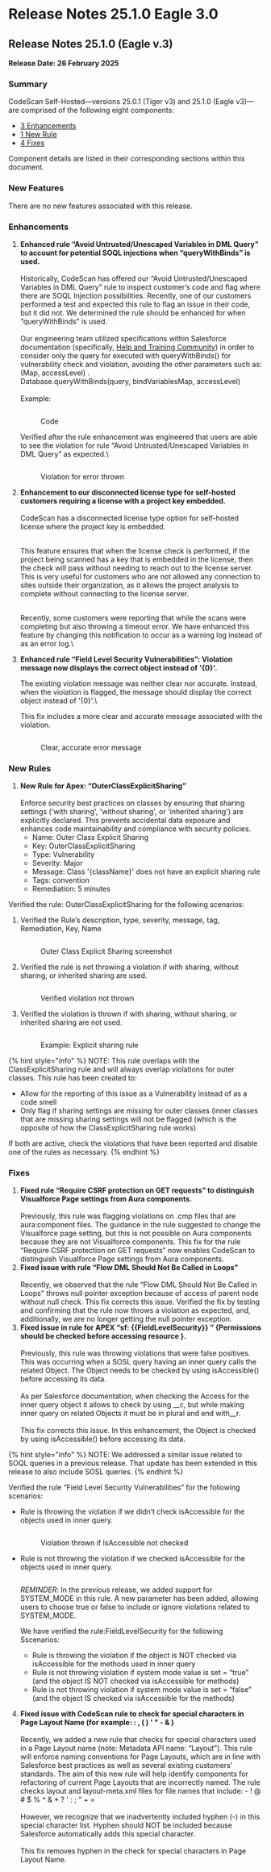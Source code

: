 # Release Notes 25.1.0 Eagle 3.0

## Release Notes 25.1.0 (Eagle v.3)

**Release Date: 26 February 2025**

### Summary

CodeScan Self-Hosted—versions 25.0.1 (Tiger v3) and 25.1.0 (Eagle v3)—are comprised of the following eight components:

* [3 Enhancements](release-notes-25.1.0-eagle-3.0.md#enhancements)
* [1 New Rule](release-notes-25.1.0-eagle-3.0.md#new-rules)
* [4 Fixes](release-notes-25.1.0-eagle-3.0.md#fixes)

Component details are listed in their corresponding sections within this document.

### New Features

There are no new features associated with this release.

### Enhancements

1.  **Enhanced rule “Avoid Untrusted/Unescaped Variables in DML Query" to account for potential SOQL injections when “queryWithBinds” is used.**\
    \
    Historically, CodeScan has offered our “Avoid Untrusted/Unescaped Variables in DML Query” rule to inspect customer’s code and flag where there are SOQL Injection possibilities. Recently, one of our customers performed a test and expected this rule to flag an issue in their code, but it did not. We determined the rule should be enhanced for when “queryWithBinds” is used.\
    \
    Our engineering team utilized specifications within Salesforce documentation (specifically,  [Help and Training Community](https://help.salesforce.com/s/articleView?id=release-notes.rn_apex_bind_var_soql.htm\&release=242\&type=5)) in order to consider only the query for executed with queryWithBinds() for vulnerability check and violation, avoiding the other parameters such as: (Map, accessLevel) .\
    Database.queryWithBinds(query, bindVariablesMap, accessLevel)\
    \
    Example:

    <figure><img src="../../../../.gitbook/assets/image (1630).png" alt=""><figcaption><p>Code</p></figcaption></figure>

    Verified after the rule enhancement was engineered that users are able to see the violation for rule “Avoid Untrusted/Unescaped Variables in DML Query” as expected.\


    <figure><img src="../../../../.gitbook/assets/image (1631).png" alt=""><figcaption><p>Violation for error thrown</p></figcaption></figure>


2.  **Enhancement to our disconnected license type for self-hosted customers requiring a license with a project key embedded.**\
    \
    CodeScan has a disconnected license type option for self-hosted license where the project key is embedded.

    \
    This feature ensures that when the license check is performed, if the project being scanned has a key that is embedded in the license, then the check will pass without needing to reach out to the license server.  This is very useful for customers who are not allowed any connection to sites outside their organization, as it allows the project analysis to complete without connecting to the license server.

    \
    Recently, some customers were reporting that while the scans were completing but also throwing a timeout error.  We have enhanced this feature by changing this notification to occur as a warning log instead of as an error log.\

3.  **Enhanced rule “Field Level Security Vulnerabilities”:  Violation message now displays the correct object instead of '{0}'.**

    &#x20;

    The existing violation message was neither clear nor accurate.  Instead, when the violation is flagged, the message should display the correct object instead of '{0}'.\


    This fix includes a more clear and accurate message associated with the violation.

    <figure><img src="../../../../.gitbook/assets/image (1632).png" alt=""><figcaption><p>Clear, accurate error message</p></figcaption></figure>

### New Rules

1. **New Rule for Apex: “OuterClassExplicitSharing”**\
   \
   Enforce security best practices on classes by ensuring that sharing settings ('with sharing', 'without sharing', or 'inherited sharing') are explicitly declared. This prevents accidental data exposure and enhances code maintainability and compliance with security policies.
   * Name: Outer Class Explicit Sharing
   * Key: OuterClassExplicitSharing
   * Type: Vulnerability
   * Severity: Major
   * Message: Class '{className}' does not have an explicit sharing rule
   * Tags: convention
   * Remediation: 5 minutes

Verified the rule: OuterClassExplicitSharing for the following scenarios:

1.  Verified the Rule’s description, type, severity, message, tag, Remediation, Key, Name

    <figure><img src="../../../../.gitbook/assets/image (1633).png" alt=""><figcaption><p>Outer Class Explicit Sharing screenshot</p></figcaption></figure>


2.  Verified the rule is not throwing a violation if with sharing, without sharing, or inherited sharing are used.

    <figure><img src="../../../../.gitbook/assets/image (1634).png" alt=""><figcaption><p>Verified violation not thrown</p></figcaption></figure>
3.  Verified the violation is thrown if with sharing, without sharing, or inherited sharing are not used.

    <figure><img src="../../../../.gitbook/assets/image (1635).png" alt=""><figcaption><p>Example: Explicit sharing rule</p></figcaption></figure>

{% hint style="info" %}
NOTE: This rule overlaps with the ClassExplicitSharing rule and will always overlap violations for outer classes.  This rule has been created to:

* Allow for the reporting of this issue as a Vulnerability instead of as a code smell
* Only flag if sharing settings are missing for outer classes (inner classes that are missing sharing settings will not be flagged (which is the opposite of how the ClassExplicitSharing rule works)

If both are active, check the violations that have been reported and disable one of the rules as necessary.
{% endhint %}

### Fixes

1. **Fixed rule “Require CSRF protection on GET requests” to distinguish Visualforce Page settings from Aura components.**\
   \
   Previously, this rule was flagging violations on .cmp files that are aura:component files. The guidance in the rule suggested to change the Visualforce page setting, but this is not possible on Aura components because they are not Visualforce components. This fix for the rule “Require CSRF protection on GET requests” now enables CodeScan to distinguish Visualforce Page settings from Aura components.
2. **Fixed issue with rule “Flow DML Should Not Be Called in Loops"**\
   \
   Recently, we observed that the rule “Flow DML Should Not Be Called in Loops" throws null pointer exception because of access of parent node without null check. This fix corrects this issue. Verified the fix by testing and confirming that the rule now throws a violation as expected, and, additionally, we are no longer getting the null pointer exception.
3. **Fixed issue in rule for APEX “sf: \{{FieldLevelSecurity\}} ” {Permissions should be checked before accessing resource }.**\
   \
   Previously, this rule was throwing violations that were false positives.  This was occurring when a SOSL query having an inner query calls the related Object. The Object needs to be checked by using isAccessible() before accessing its data.\
   \
   As per Salesforce documentation, when checking the Access for the inner query object it allows to check by using \_\_c, but while making inner query on related Objects it must be in plural and end with\_\_r.\
   \
   This fix corrects this issue.  In this enhancement, the Object is checked by using isAccessible() before accessing its data.

{% hint style="info" %}
NOTE: We addressed a similar issue related to SOQL queries in a previous release.  That update has been extended in this release to also include SOSL queries.
{% endhint %}

Verified the rule “Field Level Security Vulnerabilities” for the following scenarios:

*   Rule is throwing the violation if we didn’t check isAccessible for the objects used in inner query.

    <figure><img src="../../../../.gitbook/assets/image (1) (1).png" alt=""><figcaption><p>Violation thrown if IsAccessible not checked</p></figcaption></figure>


*   Rule is not throwing the violation if we checked isAccessible for the objects used in inner query.

    <figure><img src="../../../../.gitbook/assets/image (2) (1).png" alt=""><figcaption></figcaption></figure>

    _REMINDER_: In the previous release, we added support for SYSTEM\_MODE in this rule. A new parameter has been added, allowing users to choose true or false to include or ignore violations related to SYSTEM\_MODE.

    &#x20;

    We have verified the rule:FieldLevelSecurity for the following Sscenarios:

    * Rule is throwing the violation if the object is NOT checked via isAccessible for the methods used in inner query
    * Rule is not throwing violation if system mode value is set = “true” (and the object IS NOT checked via isAccessible for methods)
    * Rule is not throwing violation if system mode value is set = “false” (and the object IS checked via isAccessible for the methods)

4. **Fixed issue with CodeScan rule to check for special characters in Page Layout Name (for example: : , ( ) ' " - & )** \
   \
   Recently, we added a new rule that checks for special characters used in a Page Layout name (note: Metadata API name: “Layout”). This rule will enforce naming conventions for Page Layouts, which are in line with Salesforce best practices as well as several existing customers’ standards. The aim of this new rule will help identify components for refactoring of current Page Layouts that are incorrectly named. The rule checks layout and layout-meta.xml files for file names that include: - ! @ # $ % ^ & \* ? ' : ; ” + = \
   \
   However, we recognize that we inadvertently included hyphen (-) in this special character list. Hyphen should NOT be included because Salesforce automatically adds this special character. \
   \
   This fix removes hyphen in the check for special characters in Page Layout Name.
